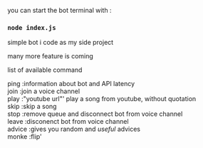 you can start the bot terminal with :

### `node index.js`

simple bot i code as my side project

many more feature is coming

list of available command 

ping   :information about bot and API latency<br>
join   :join a voice channel<br>
play   :"youtube url"' play a song from youtube, without quotation<br>
skip   :skip a song<br>
stop   :remove queue and disconnect bot from voice channel<br>
leave  :disconenct bot from voice channel<br>
advice :gives you random and *useful* advices<br>
monke  :flip' <br>
